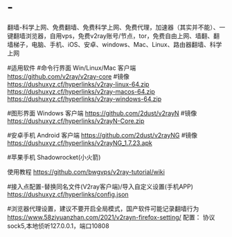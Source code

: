 # -
翻墙-科学上网、免费翻墙、免费科学上网、免费代理，加速器（其实并不能）、一键翻墙浏览器，自用vps，免费v2ray账号/节点，tor，免费自由上网、墙翻、翻墙梯子，电脑、手机、iOS、安卓、windows、Mac、Linux、路由器翻墙、科学上网

#适用软件 
#命令行界面 Win/Linux/Mac 客户端
https://github.com/v2ray/v2ray-core
#镜像
https://dushuxyz.cf/hyperlinks/v2ray-linux-64.zip
https://dushuxyz.cf/hyperlinks/v2ray-macos-64.zip
https://dushuxyz.cf/hyperlinks/v2ray-windows-64.zip

#图形界面 Windows 客户端
https://github.com/2dust/v2rayN
#镜像
https://dushuxyz.cf/hyperlinks/v2rayN-Core.zip

#安卓手机 Android 客户端
https://github.com/2dust/v2rayNG
#镜像
https://dushuxyz.cf/hyperlinks/v2rayNG_1.7.23.apk

#苹果手机 Shadowrocket(小火箭)

使用教程
https://github.com/bwgvps/v2ray-tutorial/wiki

#接入点配置-替换同名文件(V2ray客户端)/导入自定义设置(手机APP)
https://dushuxyz.cf/hyperlinks/config.json

#浏览器代理设置，建议不要开启全局模式，国产软件可能记录翻墙行为
https://www.58ziyuanzhan.com/2021/v2rayn-firefox-setting/
配置： 协议sock5,本地侦听127.0.0.1，端口10808
